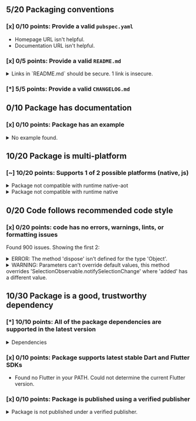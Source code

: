 ## 5/20 Packaging conventions

### [x] 0/10 points: Provide a valid `pubspec.yaml`

* Homepage URL isn't helpful.
* Documentation URL isn't helpful.

### [x] 0/5 points: Provide a valid `README.md`

<details>
<summary>
Links in `README.md` should be secure. 1 link is insecure.
</summary>

`README.md:51:22`

```
   ╷
51 │ component's provided <a href="http://sass-lang.com/guide#topic-6">Sass mixins</a>.</p>
   │                      ^^^^^^^^^^^^^^^^^^^^^^^^^^^^^^^^^^^^^^^^^^^^^
   ╵
```

Use `https` URLs instead.
</details>

### [*] 5/5 points: Provide a valid `CHANGELOG.md`


## 0/10 Package has documentation

### [x] 0/10 points: Package has an example

<details>
<summary>
No example found.
</summary>

See [package layout](https://dart.dev/tools/pub/package-layout#examples) guidelines on how to add an example.
</details>

## 10/20 Package is multi-platform

### [~] 10/20 points: Supports 1 of 2 possible platforms (native, **js**)

<details>
<summary>
Package not compatible with runtime native-aot
</summary>

Because:
* `package:angular_components/angular_components.dart` that imports:
* `package:angular_components/theme/module.dart` that imports:
* `package:angular/angular.dart` that imports:
* `package:angular/src/platform/browser/tools/tools.dart` that imports:
* `package:angular/src/platform/browser/tools/common_tools.dart` that imports:
* `package:angular/src/core/linker/component_factory.dart` that imports:
* `package:angular/src/core/linker/view_ref.dart` that imports:
* `dart:html`
</details>
<details>
<summary>
Package not compatible with runtime native
</summary>

Because:
* `package:angular_components/angular_components.dart` that imports:
* `package:angular_components/theme/module.dart` that imports:
* `package:angular/angular.dart` that imports:
* `package:angular/src/platform/browser/tools/tools.dart` that imports:
* `package:angular/src/platform/browser/tools/common_tools.dart` that imports:
* `package:angular/src/core/linker/component_factory.dart` that imports:
* `package:angular/src/core/linker/view_ref.dart` that imports:
* `dart:html`
</details>

## 0/20 Code follows recommended code style

### [x] 0/20 points: code has no errors, warnings, lints, or formatting issues

Found 900 issues. Showing the first 2:

<details>
<summary>
ERROR: The method 'dispose' isn't defined for the type 'Object'.
</summary>

`lib/model/collection/list_tracker.dart:123:9`

```
    ╷
123 │       d.dispose();
    │         ^^^^^^^
    ╵
```

To reproduce make sure you are using [pedantic](https://pub.dev/packages/pedantic#using-the-lints) and run `dartanalyzer lib/model/collection/list_tracker.dart`
</details>
<details>
<summary>
WARNING: Parameters can't override default values, this method overrides 'SelectionObservable.notifySelectionChange' where 'added' has a different value.
</summary>

`lib/src/model/selection/noop_selection_model_impl.dart:20:31`

```
   ╷
20 │   void notifySelectionChange({added, removed}) {}
   │                               ^^^^^
   ╵
```

To reproduce make sure you are using [pedantic](https://pub.dev/packages/pedantic#using-the-lints) and run `dartanalyzer lib/src/model/selection/noop_selection_model_impl.dart`
</details>

## 10/30 Package is a good, trustworthy dependency

### [*] 10/10 points: All of the package dependencies are supported in the latest version

<details>
<summary>
Dependencies
</summary>

|Package|Constraint|Compatible|Latest|
|:-|:-|:-|:-|
|[angular]|^5.1.0|5.3.1|5.3.1|
|[angular_forms]|^2.1.0|2.1.2|2.1.4|
|[async]|^2.0.8|2.4.2|2.4.2|
|[build]|>=0.11.1 <2.0.0|1.3.0|1.3.0|
|[build_config]|>=0.2.6 <0.4.0|0.3.2|0.4.2|
|[built_collection]|^4.0.0|4.3.2|4.3.2|
|[collection]|^1.14.10|1.14.13|1.14.13|
|[fixnum]|^0.10.7|0.10.11|0.10.11|
|[intl]|>=0.14.0 <0.16.0|0.15.8|0.16.1|
|[js]|^0.6.1|0.6.2|0.6.2|
|[logging]|^0.11.2|0.11.4|0.11.4|
|[meta]|^1.0.4|1.2.1|1.2.1|
|[observable]|^0.22.1+3|0.22.2|0.22.2|
|[protobuf]|^0.10.2|0.10.8|1.0.1|
|[quiver]|>=0.24.0 <0.30.0|0.29.0+2|2.1.3|
|[sass_builder]|^2.0.2|2.1.3|2.1.3|
|**Transitive dependencies**|
|[analyzer]|-|0.39.12|0.39.12|
|[angular_ast]|-|0.5.11|0.5.11|
|[angular_compiler]|-|0.4.5|0.4.5|
|[args]|-|1.6.0|1.6.0|
|[built_value]|-|7.1.0|7.1.0|
|[charcode]|-|1.1.3|1.1.3|
|[checked_yaml]|-|1.0.2|1.0.2|
|[cli_repl]|-|0.2.0+1|0.2.0+1|
|[code_builder]|-|3.3.0|3.3.0|
|[convert]|-|2.1.1|2.1.1|
|[crypto]|-|2.1.5|2.1.5|
|[csslib]|-|0.16.1|0.16.1|
|[dart2_constant]|-|1.0.2+dart2|1.0.2+dart2|
|[dart_internal]|-|0.1.9|0.1.9|
|[dart_style]|-|1.3.6|1.3.6|
|[front_end]|-|0.1.29|0.1.29|
|[glob]|-|1.2.0|1.2.0|
|[html]|-|0.14.0+3|0.14.0+3|
|[http]|-|0.12.1|0.12.1|
|[http_parser]|-|3.1.4|3.1.4|
|[json_annotation]|-|3.0.1|3.0.1|
|[kernel]|-|0.3.29|0.3.29|
|[matcher]|-|0.12.8|0.12.8|
|[node_interop]|-|1.1.1|1.1.1|
|[node_io]|-|1.1.1|1.1.1|
|[package_config]|-|1.9.3|1.9.3|
|[package_resolver]|-|1.0.10|1.0.10|
|[pedantic]|-|1.9.1|1.9.1|
|[pub_semver]|-|1.4.4|1.4.4|
|[pubspec_parse]|-|0.1.5|0.1.5|
|[sass]|-|1.26.10|1.26.10|
|[source_gen]|-|0.9.5|0.9.5|
|[source_maps]|-|0.10.9|0.10.9|
|[source_span]|-|1.7.0|1.7.0|
|[stack_trace]|-|1.9.5|1.9.5|
|[stream_transform]|-|1.2.0|1.2.0|
|[string_scanner]|-|1.0.5|1.0.5|
|[term_glyph]|-|1.1.0|1.1.0|
|[tuple]|-|1.0.3|1.0.3|
|[typed_data]|-|1.2.0|1.2.0|
|[watcher]|-|0.9.7+15|0.9.7+15|
|[yaml]|-|2.2.1|2.2.1|
|[boolean_selector]|-|2.0.0|2.0.0|
|[http_multi_server]|-|2.2.0|2.2.0|
|[io]|-|0.3.4|0.3.4|
|[json_rpc_2]|-|2.2.1|2.2.1|
|[mime]|-|0.9.6+3|0.9.6+3|
|[multi_server_socket]|-|1.0.2|1.0.2|
|[node_preamble]|-|1.4.12|1.4.12|
|[pool]|-|1.4.0|1.4.0|
|[shelf]|-|0.7.7|0.7.7|
|[shelf_packages_handler]|-|2.0.0|2.0.0|
|[shelf_static]|-|0.2.8|0.2.8|
|[shelf_web_socket]|-|0.2.3|0.2.3|
|[source_map_stack_trace]|-|2.0.0|2.0.0|
|[stream_channel]|-|2.0.0|2.0.0|
|[test_api]|-|0.2.17|0.2.17|
|[test_core]|-|0.3.10|0.3.10|
|[vm_service_client]|-|0.2.6+3|0.2.6+3|
|[web_socket_channel]|-|1.1.0|1.1.0|

To reproduce run `pub outdated --no-dev-dependencies --up-to-date`.

[angular]: https://pub.dev/packages/angular
[angular_forms]: https://pub.dev/packages/angular_forms
[async]: https://pub.dev/packages/async
[build]: https://pub.dev/packages/build
[build_config]: https://pub.dev/packages/build_config
[built_collection]: https://pub.dev/packages/built_collection
[collection]: https://pub.dev/packages/collection
[fixnum]: https://pub.dev/packages/fixnum
[intl]: https://pub.dev/packages/intl
[js]: https://pub.dev/packages/js
[logging]: https://pub.dev/packages/logging
[meta]: https://pub.dev/packages/meta
[observable]: https://pub.dev/packages/observable
[protobuf]: https://pub.dev/packages/protobuf
[quiver]: https://pub.dev/packages/quiver
[sass_builder]: https://pub.dev/packages/sass_builder
[analyzer]: https://pub.dev/packages/analyzer
[angular_ast]: https://pub.dev/packages/angular_ast
[angular_compiler]: https://pub.dev/packages/angular_compiler
[args]: https://pub.dev/packages/args
[built_value]: https://pub.dev/packages/built_value
[charcode]: https://pub.dev/packages/charcode
[checked_yaml]: https://pub.dev/packages/checked_yaml
[cli_repl]: https://pub.dev/packages/cli_repl
[code_builder]: https://pub.dev/packages/code_builder
[convert]: https://pub.dev/packages/convert
[crypto]: https://pub.dev/packages/crypto
[csslib]: https://pub.dev/packages/csslib
[dart2_constant]: https://pub.dev/packages/dart2_constant
[dart_internal]: https://pub.dev/packages/dart_internal
[dart_style]: https://pub.dev/packages/dart_style
[front_end]: https://pub.dev/packages/front_end
[glob]: https://pub.dev/packages/glob
[html]: https://pub.dev/packages/html
[http]: https://pub.dev/packages/http
[http_parser]: https://pub.dev/packages/http_parser
[json_annotation]: https://pub.dev/packages/json_annotation
[kernel]: https://pub.dev/packages/kernel
[matcher]: https://pub.dev/packages/matcher
[node_interop]: https://pub.dev/packages/node_interop
[node_io]: https://pub.dev/packages/node_io
[package_config]: https://pub.dev/packages/package_config
[package_resolver]: https://pub.dev/packages/package_resolver
[pedantic]: https://pub.dev/packages/pedantic
[pub_semver]: https://pub.dev/packages/pub_semver
[pubspec_parse]: https://pub.dev/packages/pubspec_parse
[sass]: https://pub.dev/packages/sass
[source_gen]: https://pub.dev/packages/source_gen
[source_maps]: https://pub.dev/packages/source_maps
[source_span]: https://pub.dev/packages/source_span
[stack_trace]: https://pub.dev/packages/stack_trace
[stream_transform]: https://pub.dev/packages/stream_transform
[string_scanner]: https://pub.dev/packages/string_scanner
[term_glyph]: https://pub.dev/packages/term_glyph
[tuple]: https://pub.dev/packages/tuple
[typed_data]: https://pub.dev/packages/typed_data
[watcher]: https://pub.dev/packages/watcher
[yaml]: https://pub.dev/packages/yaml
[boolean_selector]: https://pub.dev/packages/boolean_selector
[http_multi_server]: https://pub.dev/packages/http_multi_server
[io]: https://pub.dev/packages/io
[json_rpc_2]: https://pub.dev/packages/json_rpc_2
[mime]: https://pub.dev/packages/mime
[multi_server_socket]: https://pub.dev/packages/multi_server_socket
[node_preamble]: https://pub.dev/packages/node_preamble
[pool]: https://pub.dev/packages/pool
[shelf]: https://pub.dev/packages/shelf
[shelf_packages_handler]: https://pub.dev/packages/shelf_packages_handler
[shelf_static]: https://pub.dev/packages/shelf_static
[shelf_web_socket]: https://pub.dev/packages/shelf_web_socket
[source_map_stack_trace]: https://pub.dev/packages/source_map_stack_trace
[stream_channel]: https://pub.dev/packages/stream_channel
[test_api]: https://pub.dev/packages/test_api
[test_core]: https://pub.dev/packages/test_core
[vm_service_client]: https://pub.dev/packages/vm_service_client
[web_socket_channel]: https://pub.dev/packages/web_socket_channel

</details>

### [x] 0/10 points: Package supports latest stable Dart and Flutter SDKs

* Found no Flutter in your PATH. Could not determine the current Flutter version.

### [x] 0/10 points: Package is published using a verified publisher

<details>
<summary>
Package is not published under a verified publisher.
</summary>

See https://dart.dev/tools/pub/verified-publishers for more information.
</details>